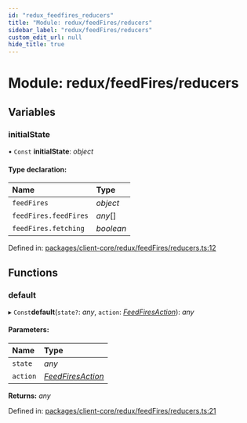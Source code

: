 ```yaml
---
id: "redux_feedfires_reducers"
title: "Module: redux/feedFires/reducers"
sidebar_label: "redux/feedFires/reducers"
custom_edit_url: null
hide_title: true
---
```


# Module: redux/feedFires/reducers

## Variables

### initialState

• `Const` **initialState**: *object*

#### Type declaration:

Name | Type |
:------ | :------ |
`feedFires` | *object* |
`feedFires.feedFires` | *any*[] |
`feedFires.fetching` | *boolean* |

Defined in: [packages/client-core/redux/feedFires/reducers.ts:12](https://github.com/xr3ngine/xr3ngine/blob/66a84a950/packages/client-core/redux/feedFires/reducers.ts#L12)

## Functions

### default

▸ `Const`**default**(`state?`: *any*, `action`: [*FeedFiresAction*](redux_feedfires_actions.md#feedfiresaction)): *any*

#### Parameters:

Name | Type |
:------ | :------ |
`state` | *any* |
`action` | [*FeedFiresAction*](redux_feedfires_actions.md#feedfiresaction) |

**Returns:** *any*

Defined in: [packages/client-core/redux/feedFires/reducers.ts:21](https://github.com/xr3ngine/xr3ngine/blob/66a84a950/packages/client-core/redux/feedFires/reducers.ts#L21)
